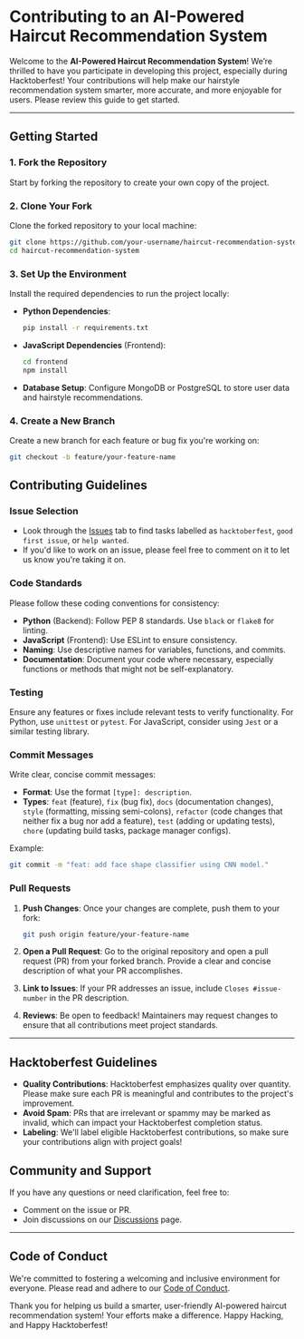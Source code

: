 
# Contributing to an AI-Powered Haircut Recommendation System

Welcome to the **AI-Powered Haircut Recommendation System**! We’re thrilled to have you participate in developing this project, especially during Hacktoberfest! Your contributions will help make our hairstyle recommendation system smarter, more accurate, and more enjoyable for users. Please review this guide to get started.

---

## Getting Started

### 1. Fork the Repository
Start by forking the repository to create your own copy of the project.

### 2. Clone Your Fork
Clone the forked repository to your local machine:
```bash
git clone https://github.com/your-username/haircut-recommendation-system.git
cd haircut-recommendation-system
```

### 3. Set Up the Environment
Install the required dependencies to run the project locally:

- **Python Dependencies**:
  ```bash
  pip install -r requirements.txt
  ```
  
- **JavaScript Dependencies** (Frontend):
  ```bash
  cd frontend
  npm install
  ```

- **Database Setup**:
  Configure MongoDB or PostgreSQL to store user data and hairstyle recommendations.

### 4. Create a New Branch
Create a new branch for each feature or bug fix you're working on:
```bash
git checkout -b feature/your-feature-name
```

## Contributing Guidelines

### Issue Selection
- Look through the [Issues](https://github.com/shouryamanekar/haircut-recommendation-system/issues) tab to find tasks labelled as `hacktoberfest`, `good first issue`, or `help wanted`.
- If you'd like to work on an issue, please feel free to comment on it to let us know you're taking it on.

### Code Standards
Please follow these coding conventions for consistency:
- **Python** (Backend): Follow PEP 8 standards. Use `black` or `flake8` for linting.
- **JavaScript** (Frontend): Use ESLint to ensure consistency.
- **Naming**: Use descriptive names for variables, functions, and commits.
- **Documentation**: Document your code where necessary, especially functions or methods that might not be self-explanatory.

### Testing
Ensure any features or fixes include relevant tests to verify functionality. For Python, use `unittest` or `pytest`. For JavaScript, consider using `Jest` or a similar testing library.

### Commit Messages
Write clear, concise commit messages:
- **Format**: Use the format `[type]: description`.
- **Types**: `feat` (feature), `fix` (bug fix), `docs` (documentation changes), `style` (formatting, missing semi-colons), `refactor` (code changes that neither fix a bug nor add a feature), `test` (adding or updating tests), `chore` (updating build tasks, package manager configs).
  
Example:
```bash
git commit -m "feat: add face shape classifier using CNN model."
```

### Pull Requests
1. **Push Changes**: Once your changes are complete, push them to your fork:
   ```bash
   git push origin feature/your-feature-name
   ```

2. **Open a Pull Request**: Go to the original repository and open a pull request (PR) from your forked branch. Provide a clear and concise description of what your PR accomplishes.

3. **Link to Issues**: If your PR addresses an issue, include `Closes #issue-number` in the PR description.

4. **Reviews**: Be open to feedback! Maintainers may request changes to ensure that all contributions meet project standards.

---

## Hacktoberfest Guidelines

- **Quality Contributions**: Hacktoberfest emphasizes quality over quantity. Please make sure each PR is meaningful and contributes to the project's improvement.
- **Avoid Spam**: PRs that are irrelevant or spammy may be marked as invalid, which can impact your Hacktoberfest completion status.
- **Labeling**: We'll label eligible Hacktoberfest contributions, so make sure your contributions align with project goals!

## Community and Support

If you have any questions or need clarification, feel free to:
- Comment on the issue or PR.
- Join discussions on our [Discussions](https://github.com/shouryamanekar/haircut-recommendation-system/discussions) page.

---

## Code of Conduct

We're committed to fostering a welcoming and inclusive environment for everyone. Please read and adhere to our [Code of Conduct](CODE_OF_CONDUCT.md).

Thank you for helping us build a smarter, user-friendly AI-powered haircut recommendation system! Your efforts make a difference.
Happy Hacking, and Happy Hacktoberfest!
```

